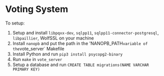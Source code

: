 # Voting System

To setup:

1. Setup and install `libpqxx-dev`, `sqlpp11`, `sqlpp11-connector-postgresql`, `libpaillier`, WolfSSL on your machine
2. Install `nanopb` and put the path in the 'NANOPB_PATH` variable of the `vote_server` Makefile
3. Install Python and run `pip3 install psycopg2-binary`
4. Run `make` in `vote_server`
5. Setup a database and run `CREATE TABLE migrations(NAME VARCHAR PRIMARY KEY)`
